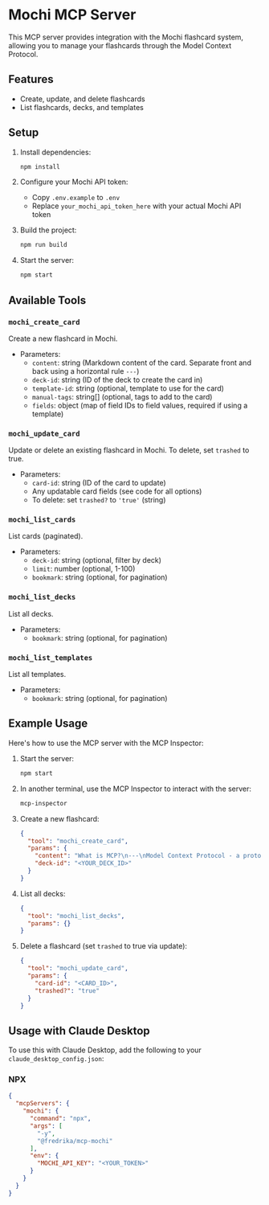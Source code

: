 # Mochi MCP Server

This MCP server provides integration with the Mochi flashcard system, allowing you to manage your flashcards through the Model Context Protocol.

## Features

- Create, update, and delete flashcards
- List flashcards, decks, and templates

## Setup

1. Install dependencies:
   ```bash
   npm install
   ```

2. Configure your Mochi API token:
   - Copy `.env.example` to `.env`
   - Replace `your_mochi_api_token_here` with your actual Mochi API token

3. Build the project:
   ```bash
   npm run build
   ```

4. Start the server:
   ```bash
   npm start
   ```

## Available Tools

### `mochi_create_card`
Create a new flashcard in Mochi.
- Parameters:
  - `content`: string (Markdown content of the card. Separate front and back using a horizontal rule `---`)
  - `deck-id`: string (ID of the deck to create the card in)
  - `template-id`: string (optional, template to use for the card)
  - `manual-tags`: string[] (optional, tags to add to the card)
  - `fields`: object (map of field IDs to field values, required if using a template)

### `mochi_update_card`
Update or delete an existing flashcard in Mochi. To delete, set `trashed` to true.
- Parameters:
  - `card-id`: string (ID of the card to update)
  - Any updatable card fields (see code for all options)
  - To delete: set `trashed?` to `'true'` (string)

### `mochi_list_cards`
List cards (paginated).
- Parameters:
  - `deck-id`: string (optional, filter by deck)
  - `limit`: number (optional, 1-100)
  - `bookmark`: string (optional, for pagination)

### `mochi_list_decks`
List all decks.
- Parameters:
  - `bookmark`: string (optional, for pagination)

### `mochi_list_templates`
List all templates.
- Parameters:
  - `bookmark`: string (optional, for pagination)

## Example Usage

Here's how to use the MCP server with the MCP Inspector:

1. Start the server:
   ```bash
   npm start
   ```

2. In another terminal, use the MCP Inspector to interact with the server:
   ```bash
   mcp-inspector
   ```

3. Create a new flashcard:
   ```json
   {
     "tool": "mochi_create_card",
     "params": {
       "content": "What is MCP?\n---\nModel Context Protocol - a protocol for providing context to LLMs",
       "deck-id": "<YOUR_DECK_ID>"
     }
   }
   ```

4. List all decks:
   ```json
   {
     "tool": "mochi_list_decks",
     "params": {}
   }
   ```

5. Delete a flashcard (set `trashed` to true via update):
   ```json
   {
     "tool": "mochi_update_card",
     "params": {
       "card-id": "<CARD_ID>",
       "trashed?": "true"
     }
   }
   ```

## Usage with Claude Desktop
To use this with Claude Desktop, add the following to your `claude_desktop_config.json`:

### NPX

```json
{
  "mcpServers": {
    "mochi": {
      "command": "npx",
      "args": [
        "-y",
        "@fredrika/mcp-mochi"
      ],
      "env": {
        "MOCHI_API_KEY": "<YOUR_TOKEN>"
      }
    }
  }
}
```
